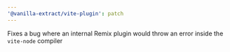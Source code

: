 ```yaml
---
'@vanilla-extract/vite-plugin': patch
---
```


Fixes a bug where an internal Remix plugin would throw an error inside the `vite-node` compiler
